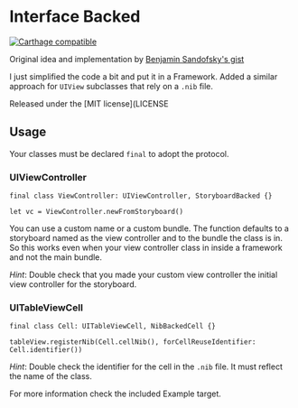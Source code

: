 # Interface Backed

[![Carthage
compatible](https://img.shields.io/badge/Carthage-compatible-4BC51D.svg?style=flat)](https://github.com/Carthage/Carthage)

Original idea and implementation by [Benjamin Sandofsky's
gist](https://gist.github.com/sandofsky/0a8b5977afb16af1c6083fe97f0ac867)

I just simplified the code a bit and put it in a Framework. Added a similar
approach for `UIView` subclasses that rely on a `.nib` file. 

Released under the [MIT license](LICENSE

## Usage

Your classes must be declared `final` to adopt the protocol.

### UIViewController

```
final class ViewController: UIViewController, StoryboardBacked {}

let vc = ViewController.newFromStoryboard()
```

You can use a custom name or a custom bundle. The function defaults to
a storyboard named as the view controller and to the bundle the class is in. So
this works even when your view controller class in inside a framework and not
the main bundle.

*Hint*: Double check that you made your custom view controller the initial view
controller for the storyboard.

### UITableViewCell

```
final class Cell: UITableViewCell, NibBackedCell {}

tableView.registerNib(Cell.cellNib(), forCellReuseIdentifier: Cell.identifier())
```

*Hint*: Double check the identifier for the cell in the `.nib` file. It must
reflect the name of the class.

For more information check the included Example target. 
